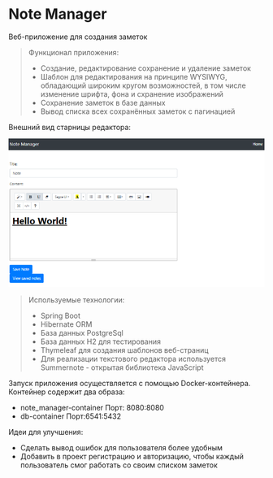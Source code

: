 # Note Manager
Веб-приложение для создания заметок

> Функционал приложения: 
> - Создание, редактирование сохранение и удаление заметок
> - Шаблон для редактирования на принципе WYSIWYG, обладающий широким кругом возможностей, 
>   в том числе изменение шрифта, фона и схранение изображений
> - Сохранение заметок в базе данных
> - Вывод списка всех сохранённых заметок с пагинацией

Внешний вид старницы редактора:

![This is an image](src/main/resources/redactor_page.png)

> Используемые технологии: 
> - Spring Boot
> - Hibernate ORM
> - База данных PostgreSql
> - База данных H2 для тестирования
> - Thymeleaf для создания шаблонов веб-страниц
> - Для реализации текстового редактора используется Summernote - открытая библиотека JavaScript

Запуск приложения осуществляется c помощью Docker-контейнера.
Контейнер содержит два образа:
- note_manager-container Порт: 8080:8080
- db-container Порт:6541:5432

Идеи для улучшения:
- Сделать вывод ошибок для пользователя более удобным
- Добавить в проект регистрацию и авторизацию, чтобы каждый пользователь смог работать со своим списком заметок


